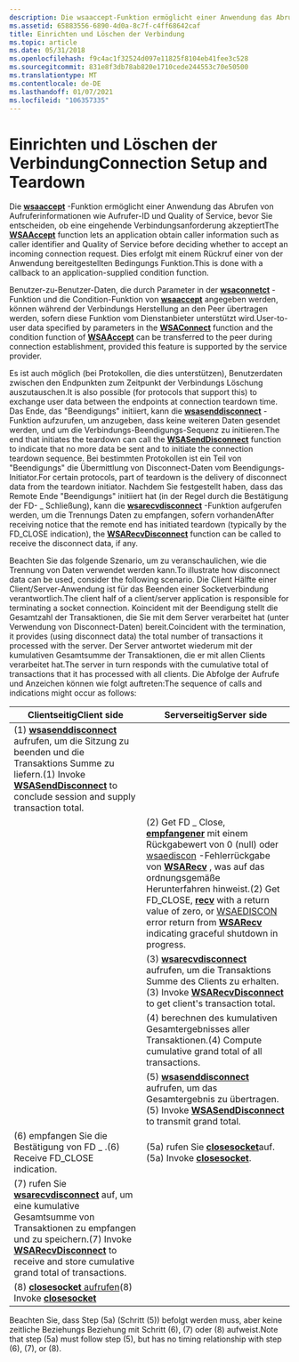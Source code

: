 ```yaml
---
description: Die wsaaccept-Funktion ermöglicht einer Anwendung das Abrufen von Aufruferinformationen wie Aufrufer-ID und Quality of Service, bevor Sie entscheiden, ob eine eingehende Verbindungsanforderung akzeptiert
ms.assetid: 65883556-6890-4d0a-8c7f-c4ff68642caf
title: Einrichten und Löschen der Verbindung
ms.topic: article
ms.date: 05/31/2018
ms.openlocfilehash: f9c4ac1f32524d097e11825f8104eb41fee3c528
ms.sourcegitcommit: 831e8f3db78ab820e1710cede244553c70e50500
ms.translationtype: MT
ms.contentlocale: de-DE
ms.lasthandoff: 01/07/2021
ms.locfileid: "106357335"
---
```

# <a name="connection-setup-and-teardown"></a><span data-ttu-id="666de-103">Einrichten und Löschen der Verbindung</span><span class="sxs-lookup"><span data-stu-id="666de-103">Connection Setup and Teardown</span></span>

<span data-ttu-id="666de-104">Die [**wsaaccept**](/windows/desktop/api/Winsock2/nf-winsock2-wsaaccept) -Funktion ermöglicht einer Anwendung das Abrufen von Aufruferinformationen wie Aufrufer-ID und Quality of Service, bevor Sie entscheiden, ob eine eingehende Verbindungsanforderung akzeptiert</span><span class="sxs-lookup"><span data-stu-id="666de-104">The [**WSAAccept**](/windows/desktop/api/Winsock2/nf-winsock2-wsaaccept) function lets an application obtain caller information such as caller identifier and Quality of Service before deciding whether to accept an incoming connection request.</span></span> <span data-ttu-id="666de-105">Dies erfolgt mit einem Rückruf einer von der Anwendung bereitgestellten Bedingungs Funktion.</span><span class="sxs-lookup"><span data-stu-id="666de-105">This is done with a callback to an application-supplied condition function.</span></span>

<span data-ttu-id="666de-106">Benutzer-zu-Benutzer-Daten, die durch Parameter in der [**wsaconnetct**](/windows/desktop/api/Winsock2/nf-winsock2-wsaconnect) -Funktion und die Condition-Funktion von [**wsaaccept**](/windows/desktop/api/Winsock2/nf-winsock2-wsaaccept) angegeben werden, können während der Verbindungs Herstellung an den Peer übertragen werden, sofern diese Funktion vom Dienstanbieter unterstützt wird.</span><span class="sxs-lookup"><span data-stu-id="666de-106">User-to-user data specified by parameters in the [**WSAConnect**](/windows/desktop/api/Winsock2/nf-winsock2-wsaconnect) function and the condition function of [**WSAAccept**](/windows/desktop/api/Winsock2/nf-winsock2-wsaaccept) can be transferred to the peer during connection establishment, provided this feature is supported by the service provider.</span></span>

<span data-ttu-id="666de-107">Es ist auch möglich (bei Protokollen, die dies unterstützen), Benutzerdaten zwischen den Endpunkten zum Zeitpunkt der Verbindungs Löschung auszutauschen.</span><span class="sxs-lookup"><span data-stu-id="666de-107">It is also possible (for protocols that support this) to exchange user data between the endpoints at connection teardown time.</span></span> <span data-ttu-id="666de-108">Das Ende, das "Beendigungs" initiiert, kann die [**wsasenddisconnect**](/windows/desktop/api/Winsock2/nf-winsock2-wsasenddisconnect) -Funktion aufzurufen, um anzugeben, dass keine weiteren Daten gesendet werden, und um die Verbindungs-Beendigungs-Sequenz zu initiieren.</span><span class="sxs-lookup"><span data-stu-id="666de-108">The end that initiates the teardown can call the [**WSASendDisconnect**](/windows/desktop/api/Winsock2/nf-winsock2-wsasenddisconnect) function to indicate that no more data be sent and to initiate the connection teardown sequence.</span></span> <span data-ttu-id="666de-109">Bei bestimmten Protokollen ist ein Teil von "Beendigungs" die Übermittlung von Disconnect-Daten vom Beendigungs-Initiator.</span><span class="sxs-lookup"><span data-stu-id="666de-109">For certain protocols, part of teardown is the delivery of disconnect data from the teardown initiator.</span></span> <span data-ttu-id="666de-110">Nachdem Sie festgestellt haben, dass das Remote Ende "Beendigungs" initiiert hat (in der Regel durch die Bestätigung der FD- \_ Schließung), kann die [**wsarecvdisconnect**](/windows/desktop/api/Winsock2/nf-winsock2-wsarecvdisconnect) -Funktion aufgerufen werden, um die Trennungs Daten zu empfangen, sofern vorhanden</span><span class="sxs-lookup"><span data-stu-id="666de-110">After receiving notice that the remote end has initiated teardown (typically by the FD\_CLOSE indication), the [**WSARecvDisconnect**](/windows/desktop/api/Winsock2/nf-winsock2-wsarecvdisconnect) function can be called to receive the disconnect data, if any.</span></span>

<span data-ttu-id="666de-111">Beachten Sie das folgende Szenario, um zu veranschaulichen, wie die Trennung von Daten verwendet werden kann.</span><span class="sxs-lookup"><span data-stu-id="666de-111">To illustrate how disconnect data can be used, consider the following scenario.</span></span> <span data-ttu-id="666de-112">Die Client Hälfte einer Client/Server-Anwendung ist für das Beenden einer Socketverbindung verantwortlich.</span><span class="sxs-lookup"><span data-stu-id="666de-112">The client half of a client/server application is responsible for terminating a socket connection.</span></span> <span data-ttu-id="666de-113">Koincident mit der Beendigung stellt die Gesamtzahl der Transaktionen, die Sie mit dem Server verarbeitet hat (unter Verwendung von Disconnect-Daten) bereit.</span><span class="sxs-lookup"><span data-stu-id="666de-113">Coincident with the termination, it provides (using disconnect data) the total number of transactions it processed with the server.</span></span> <span data-ttu-id="666de-114">Der Server antwortet wiederum mit der kumulativen Gesamtsumme der Transaktionen, die er mit allen Clients verarbeitet hat.</span><span class="sxs-lookup"><span data-stu-id="666de-114">The server in turn responds with the cumulative total of transactions that it has processed with all clients.</span></span> <span data-ttu-id="666de-115">Die Abfolge der Aufrufe und Anzeichen können wie folgt auftreten:</span><span class="sxs-lookup"><span data-stu-id="666de-115">The sequence of calls and indications might occur as follows:</span></span>

| <span data-ttu-id="666de-116">Clientseitig</span><span class="sxs-lookup"><span data-stu-id="666de-116">Client side</span></span>                                                                                                              | <span data-ttu-id="666de-117">Serverseitig</span><span class="sxs-lookup"><span data-stu-id="666de-117">Server side</span></span>                                                                                                                                                                                                                   |
|--------------------------------------------------------------------------------------------------------------------------|-------------------------------------------------------------------------------------------------------------------------------------------------------------------------------------------------------------------------------|
| <span data-ttu-id="666de-118">(1) [**wsasenddisconnect**](/windows/desktop/api/Winsock2/nf-winsock2-wsasenddisconnect) aufrufen, um die Sitzung zu beenden und die Transaktions Summe zu liefern.</span><span class="sxs-lookup"><span data-stu-id="666de-118">(1) Invoke [**WSASendDisconnect**](/windows/desktop/api/Winsock2/nf-winsock2-wsasenddisconnect) to conclude session and supply transaction total.</span></span>            |                                                                                                                                                                                                                               |
|                                                                                                                          | <span data-ttu-id="666de-119">(2) Get FD \_ Close, [**empfangener**](/windows/desktop/api/winsock/nf-winsock-recv) mit einem Rückgabewert von 0 (null) oder [wsaediscon](windows-sockets-error-codes-2.md) -Fehlerrückgabe von [**WSARecv**](/windows/desktop/api/Winsock2/nf-winsock2-wsarecv) , was auf das ordnungsgemäße Herunterfahren hinweist.</span><span class="sxs-lookup"><span data-stu-id="666de-119">(2) Get FD\_CLOSE, [**recv**](/windows/desktop/api/winsock/nf-winsock-recv) with a return value of zero, or [WSAEDISCON](windows-sockets-error-codes-2.md) error return from [**WSARecv**](/windows/desktop/api/Winsock2/nf-winsock2-wsarecv) indicating graceful shutdown in progress.</span></span> |
|                                                                                                                          | <span data-ttu-id="666de-120">(3) [**wsarecvdisconnect**](/windows/desktop/api/Winsock2/nf-winsock2-wsarecvdisconnect) aufrufen, um die Transaktions Summe des Clients zu erhalten.</span><span class="sxs-lookup"><span data-stu-id="666de-120">(3) Invoke [**WSARecvDisconnect**](/windows/desktop/api/Winsock2/nf-winsock2-wsarecvdisconnect) to get client's transaction total.</span></span>                                                                                                                                |
|                                                                                                                          | <span data-ttu-id="666de-121">(4) berechnen des kumulativen Gesamtergebnisses aller Transaktionen.</span><span class="sxs-lookup"><span data-stu-id="666de-121">(4) Compute cumulative grand total of all transactions.</span></span>                                                                                                                                                                       |
|                                                                                                                          | <span data-ttu-id="666de-122">(5) [**wsasenddisconnect**](/windows/desktop/api/Winsock2/nf-winsock2-wsasenddisconnect) aufrufen, um das Gesamtergebnis zu übertragen.</span><span class="sxs-lookup"><span data-stu-id="666de-122">(5) Invoke [**WSASendDisconnect**](/windows/desktop/api/Winsock2/nf-winsock2-wsasenddisconnect) to transmit grand total.</span></span>                                                                                                                                          |
| <span data-ttu-id="666de-123">(6) empfangen Sie die Bestätigung von FD \_ .</span><span class="sxs-lookup"><span data-stu-id="666de-123">(6) Receive FD\_CLOSE indication.</span></span>                                                                                        | <span data-ttu-id="666de-124">(5a) rufen Sie [**closesocket**](/windows/desktop/api/winsock/nf-winsock-closesocket)auf.</span><span class="sxs-lookup"><span data-stu-id="666de-124">(5a) Invoke [**closesocket**](/windows/desktop/api/winsock/nf-winsock-closesocket).</span></span>                                                                                                                                                                             |
| <span data-ttu-id="666de-125">(7) rufen Sie [**wsarecvdisconnect**](/windows/desktop/api/Winsock2/nf-winsock2-wsarecvdisconnect) auf, um eine kumulative Gesamtsumme von Transaktionen zu empfangen und zu speichern.</span><span class="sxs-lookup"><span data-stu-id="666de-125">(7) Invoke [**WSARecvDisconnect**](/windows/desktop/api/Winsock2/nf-winsock2-wsarecvdisconnect) to receive and store cumulative grand total of transactions.</span></span> |                                                                                                                                                                                                                               |
| <span data-ttu-id="666de-126">(8) [ **closesocket** aufrufen](/windows/desktop/api/winsock/nf-winsock-closesocket)</span><span class="sxs-lookup"><span data-stu-id="666de-126">(8) Invoke [**closesocket**](/windows/desktop/api/winsock/nf-winsock-closesocket)</span></span>                                                                          |                                                                                                                                                                                                                               |



 

<span data-ttu-id="666de-127">Beachten Sie, dass Step (5a) (Schritt (5)) befolgt werden muss, aber keine zeitliche Beziehungs Beziehung mit Schritt (6), (7) oder (8) aufweist.</span><span class="sxs-lookup"><span data-stu-id="666de-127">Note that step (5a) must follow step (5), but has no timing relationship with step (6), (7), or (8).</span></span>

 

 



